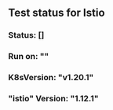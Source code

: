  
  ## Test status for Istio
  ### Status: []
  ### Run on: ""
  ### K8sVersion: "v1.20.1"
  ### "istio" Version: "1.12.1"

